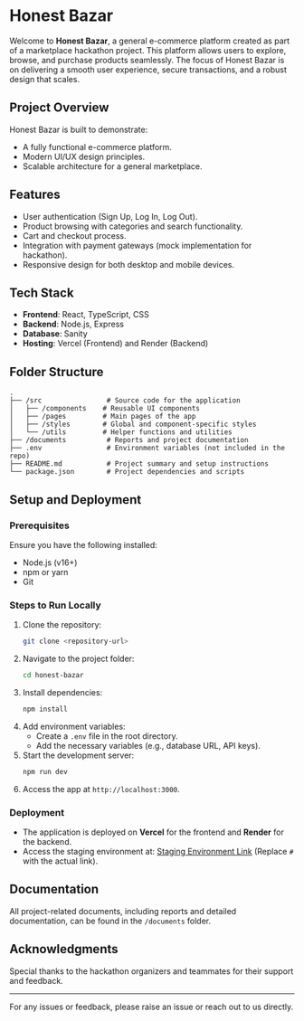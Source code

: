 # Honest Bazar

Welcome to **Honest Bazar**, a general e-commerce platform created as part of a marketplace hackathon project. This platform allows users to explore, browse, and purchase products seamlessly. The focus of Honest Bazar is on delivering a smooth user experience, secure transactions, and a robust design that scales.

## Project Overview
Honest Bazar is built to demonstrate:
- A fully functional e-commerce platform.
- Modern UI/UX design principles.
- Scalable architecture for a general marketplace.

## Features
- User authentication (Sign Up, Log In, Log Out).
- Product browsing with categories and search functionality.
- Cart and checkout process.
- Integration with payment gateways (mock implementation for hackathon).
- Responsive design for both desktop and mobile devices.

## Tech Stack
- **Frontend**: React, TypeScript, CSS
- **Backend**: Node.js, Express
- **Database**: Sanity
- **Hosting**: Vercel (Frontend) and Render (Backend)

## Folder Structure
```
.
├── /src                # Source code for the application
│   ├── /components    # Reusable UI components
│   ├── /pages         # Main pages of the app
│   ├── /styles        # Global and component-specific styles
│   └── /utils         # Helper functions and utilities
├── /documents          # Reports and project documentation
├── .env                # Environment variables (not included in the repo)
├── README.md           # Project summary and setup instructions
└── package.json        # Project dependencies and scripts
```

## Setup and Deployment
### Prerequisites
Ensure you have the following installed:
- Node.js (v16+)
- npm or yarn
- Git

### Steps to Run Locally
1. Clone the repository:
   ```bash
   git clone <repository-url>
   ```
2. Navigate to the project folder:
   ```bash
   cd honest-bazar
   ```
3. Install dependencies:
   ```bash
   npm install
   ```
4. Add environment variables:
   - Create a `.env` file in the root directory.
   - Add the necessary variables (e.g., database URL, API keys).
5. Start the development server:
   ```bash
   npm run dev
   ```
6. Access the app at `http://localhost:3000`.

### Deployment
- The application is deployed on **Vercel** for the frontend and **Render** for the backend.
- Access the staging environment at: [Staging Environment Link](#) (Replace `#` with the actual link).

## Documentation
All project-related documents, including reports and detailed documentation, can be found in the `/documents` folder.

## Acknowledgments
Special thanks to the hackathon organizers and teammates for their support and feedback.

---
For any issues or feedback, please raise an issue or reach out to us directly.
